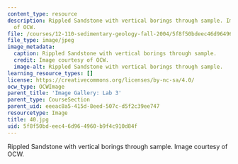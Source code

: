 ```yaml
---
content_type: resource
description: Rippled Sandstone with vertical borings through sample. Image courtesy
  of OCW.
file: /courses/12-110-sedimentary-geology-fall-2004/5f8f50bdeec46d964960b9f4c910d84f_40.jpg
file_type: image/jpeg
image_metadata:
  caption: Rippled Sandstone with vertical borings through sample.
  credit: Image courtesy of OCW.
  image-alt: Rippled Sandstone with vertical borings through sample.
learning_resource_types: []
license: https://creativecommons.org/licenses/by-nc-sa/4.0/
ocw_type: OCWImage
parent_title: 'Image Gallery: Lab 3'
parent_type: CourseSection
parent_uid: eeeac8a5-415d-8eed-507c-d5f2c39ee747
resourcetype: Image
title: 40.jpg
uid: 5f8f50bd-eec4-6d96-4960-b9f4c910d84f
---
```

Rippled Sandstone with vertical borings through sample. Image courtesy of OCW.